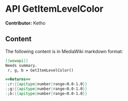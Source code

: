 # API GetItemLevelColor

**Contributor:** Ketho

## Content

The following content is in MediaWiki markdown format:

```mediawiki
{{wowapi}}
Needs summary.
 r, g, b = GetItemLevelColor()

==Returns==
:;r:{{apitype|number|range=0.0-1.0}}
:;g:{{apitype|number|range=0.0-1.0}}
:;b:{{apitype|number|range=0.0-1.0}}
```